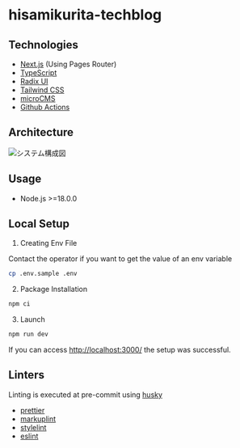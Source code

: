 # hisamikurita-techblog

## Technologies

- [Next.js](https://nextjs.org/) (Using Pages Router)
- [TypeScript](https://www.typescriptlang.org/)
- [Radix UI](https://www.radix-ui.com/primitives/)
- [Tailwind CSS](https://tailwindcss.com/)
- [microCMS](https://microcms.io/)
- [Github Actions](https://github.co.jp/features/actions/)

## Architecture

![システム構成図](https://github.com/hisamikurita/hisamikurita-techblog/assets/47776346/8d9e53a2-f36f-4b71-9a0c-8aeab3c1d70c)

## Usage

- Node.js >=18.0.0

## Local Setup

1. Creating Env File

Contact the operator if you want to get the value of an env variable

```bash
cp .env.sample .env
```

2. Package Installation

```bash
npm ci
```

3. Launch

```bash
npm run dev
```

If you can access <http://localhost:3000/> the setup was successful.

## Linters

Linting is executed at pre-commit using [husky](https://typicode.github.io/husky/)

- [prettier](https://marketplace.visualstudio.com/items?itemName=esbenp.prettier-vscode)
- [markuplint](https://marketplace.visualstudio.com/items?itemName=yusukehirao.vscode-markuplint)
- [stylelint](https://marketplace.visualstudio.com/items?itemName=stylelint.vscode-stylelint)
- [eslint](https://marketplace.visualstudio.com/items?itemName=dbaeumer.vscode-eslint)
